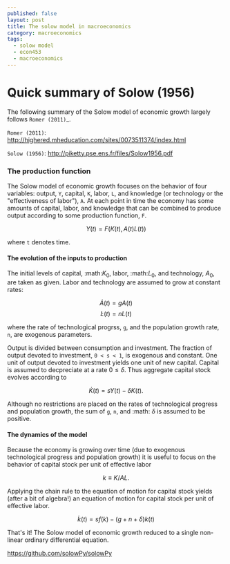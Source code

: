 ```yaml
---
published: false
layout: post
title: The solow model in macroeconomics
category: macroeconomics
tags:
  - solow model
  - econ453
  - macroeconomics
---
```



Quick summary of Solow (1956)
=============================

The following summary of the Solow model of economic growth largely follows `Romer (2011)`_.

`Romer (2011)`: http://highered.mheducation.com/sites/0073511374/index.html


`Solow (1956)`:  http://piketty.pse.ens.fr/files/Solow1956.pdf

### The production function


The Solow model of economic growth focuses on the behavior of four
variables: output, `Y`, capital, `K`, labor, `L`, and knowledge (or technology
or the "effectiveness of labor"), `A`. At each point in time the economy has
some amounts of capital, labor, and knowledge that can be combined to produce
output according to some production function, `F`.



$$Y(t) = F(K(t), A(t)L(t))$$

where `t` denotes time.

#### The evolution of the inputs to production

The initial levels of capital, :math:$K_0$, labor, :math:$L_0$, and technology,
$A_0$, are taken as given. Labor and technology are assumed to grow at
constant rates:


$$\dot{A}(t) = gA(t)$$
$$\dot{L}(t) = nL(t)$$

where the rate of technological progrss, `g`, and the population growth rate,
`n`, are exogenous parameters.

Output is divided between consumption and investment. The fraction of output
devoted to investment, `0 < s < 1`, is exogenous and constant. One unit
of output devoted to investment yields one unit of new capital. Capital is
assumed to decpreciate at a rate  $0\le \delta$. Thus aggregate capital
stock evolves according to



$$\dot{K}(t) = sY(t) - \delta K(t).$$

Although no restrictions are placed on the rates of technological progress and
population growth, the sum of `g`, `n`, and :math: $\delta$ is assumed to be
positive.

#### The dynamics of the model


Because the economy is growing over time (due to exogenous technological
progress and population growth) it is useful to focus on the behavior of
capital stock per unit of effective labor


    
$$k \equiv K/AL.$$

Applying the chain rule to the equation of motion for capital stock yields (after a
bit of algebra!) an equation of motion for capital stock per unit of effective
labor.


$$\dot{k}(t) = s f(k) - (g + n + \delta)k(t)$$

That's it! The Solow model of economic growth reduced to a single non-linear ordinary differential equation.

https://github.com/solowPy/solowPy


